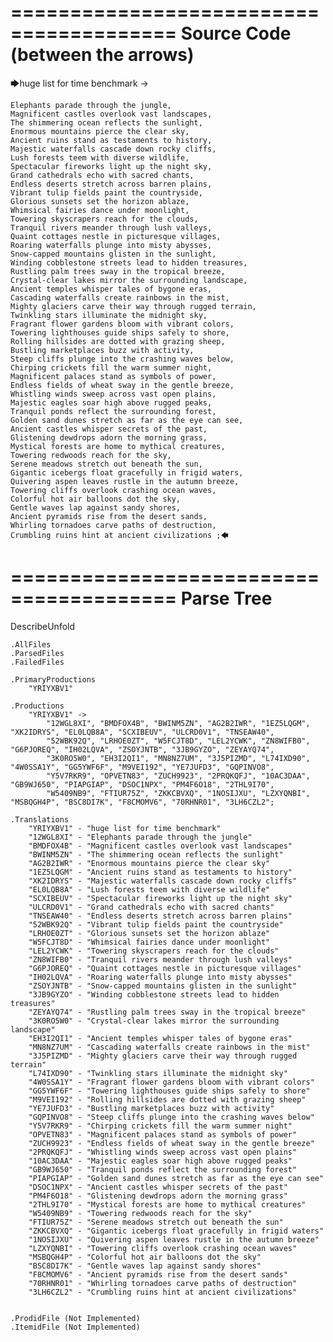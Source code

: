 ========================================
Source Code (between the arrows)
========================================

🡆huge list for time benchmark ->

	Elephants parade through the jungle,
	Magnificent castles overlook vast landscapes,
	The shimmering ocean reflects the sunlight,
	Enormous mountains pierce the clear sky,
	Ancient ruins stand as testaments to history,
	Majestic waterfalls cascade down rocky cliffs,
	Lush forests teem with diverse wildlife,
	Spectacular fireworks light up the night sky,
	Grand cathedrals echo with sacred chants,
	Endless deserts stretch across barren plains,
	Vibrant tulip fields paint the countryside,
	Glorious sunsets set the horizon ablaze,
	Whimsical fairies dance under moonlight,
	Towering skyscrapers reach for the clouds,
	Tranquil rivers meander through lush valleys,
	Quaint cottages nestle in picturesque villages,
	Roaring waterfalls plunge into misty abysses,
	Snow-capped mountains glisten in the sunlight,
	Winding cobblestone streets lead to hidden treasures,
	Rustling palm trees sway in the tropical breeze,
	Crystal-clear lakes mirror the surrounding landscape,
	Ancient temples whisper tales of bygone eras,
	Cascading waterfalls create rainbows in the mist,
	Mighty glaciers carve their way through rugged terrain,
	Twinkling stars illuminate the midnight sky,
	Fragrant flower gardens bloom with vibrant colors,
	Towering lighthouses guide ships safely to shore,
	Rolling hillsides are dotted with grazing sheep,
	Bustling marketplaces buzz with activity,
	Steep cliffs plunge into the crashing waves below,
	Chirping crickets fill the warm summer night,
	Magnificent palaces stand as symbols of power,
	Endless fields of wheat sway in the gentle breeze,
	Whistling winds sweep across vast open plains,
	Majestic eagles soar high above rugged peaks,
	Tranquil ponds reflect the surrounding forest,
	Golden sand dunes stretch as far as the eye can see,
	Ancient castles whisper secrets of the past,
	Glistening dewdrops adorn the morning grass,
	Mystical forests are home to mythical creatures,
	Towering redwoods reach for the sky,
	Serene meadows stretch out beneath the sun,
	Gigantic icebergs float gracefully in frigid waters,
	Quivering aspen leaves rustle in the autumn breeze,
	Towering cliffs overlook crashing ocean waves,
	Colorful hot air balloons dot the sky,
	Gentle waves lap against sandy shores,
	Ancient pyramids rise from the desert sands,
	Whirling tornadoes carve paths of destruction,
	Crumbling ruins hint at ancient civilizations ;🡄

========================================
Parse Tree
========================================
DescribeUnfold

    .AllFiles
    .ParsedFiles
    .FailedFiles

    .PrimaryProductions
        "YRIYXBV1" 

    .Productions
        "YRIYXBV1" -> 
            "12WGL8XI", "BMDFOX4B", "BWINM5ZN", "AG2B2IWR", "1EZ5LQGM", "XK2IDRYS", "EL0LQB8A", "SCXIBEUV", "ULCRD0V1", "TNSEAW40", 
            "52WBK92Q", "LRHOE0ZT", "W5FCJT8D", "LEL2YCWK", "ZN8WIFB0", "G6PJOREQ", "IH02LQVA", "ZSOYJNTB", "3JB9GYZO", "ZEYAYQ74", 
            "3K0RO5W0", "EH3I2QI1", "MN8NZ7UM", "3J5PIZMD", "L74IXD90", "4W0SSA1Y", "GG5YWF6F", "M9VEI192", "YE7JUFD3", "GQPINVO8", 
            "Y5V7RKR9", "OPVETN83", "ZUCH9923", "2PRQKQFJ", "10AC3DAA", "GB9WJ650", "PIAPGIAP", "DSOC1NPX", "PM4F6O18", "2THL9I70", 
            "W5409NB9", "FTIUR75Z", "ZKKCBVXQ", "1NOSIJXU", "LZXYQNBI", "MSBQGH4P", "BSC8DI7K", "F8CMOMV6", "70RHNR01", "3LH6CZL2";

    .Translations
        "YRIYXBV1" - "huge list for time benchmark"
        "12WGL8XI" - "Elephants parade through the jungle"
        "BMDFOX4B" - "Magnificent castles overlook vast landscapes"
        "BWINM5ZN" - "The shimmering ocean reflects the sunlight"
        "AG2B2IWR" - "Enormous mountains pierce the clear sky"
        "1EZ5LQGM" - "Ancient ruins stand as testaments to history"
        "XK2IDRYS" - "Majestic waterfalls cascade down rocky cliffs"
        "EL0LQB8A" - "Lush forests teem with diverse wildlife"
        "SCXIBEUV" - "Spectacular fireworks light up the night sky"
        "ULCRD0V1" - "Grand cathedrals echo with sacred chants"
        "TNSEAW40" - "Endless deserts stretch across barren plains"
        "52WBK92Q" - "Vibrant tulip fields paint the countryside"
        "LRHOE0ZT" - "Glorious sunsets set the horizon ablaze"
        "W5FCJT8D" - "Whimsical fairies dance under moonlight"
        "LEL2YCWK" - "Towering skyscrapers reach for the clouds"
        "ZN8WIFB0" - "Tranquil rivers meander through lush valleys"
        "G6PJOREQ" - "Quaint cottages nestle in picturesque villages"
        "IH02LQVA" - "Roaring waterfalls plunge into misty abysses"
        "ZSOYJNTB" - "Snow-capped mountains glisten in the sunlight"
        "3JB9GYZO" - "Winding cobblestone streets lead to hidden treasures"
        "ZEYAYQ74" - "Rustling palm trees sway in the tropical breeze"
        "3K0RO5W0" - "Crystal-clear lakes mirror the surrounding landscape"
        "EH3I2QI1" - "Ancient temples whisper tales of bygone eras"
        "MN8NZ7UM" - "Cascading waterfalls create rainbows in the mist"
        "3J5PIZMD" - "Mighty glaciers carve their way through rugged terrain"
        "L74IXD90" - "Twinkling stars illuminate the midnight sky"
        "4W0SSA1Y" - "Fragrant flower gardens bloom with vibrant colors"
        "GG5YWF6F" - "Towering lighthouses guide ships safely to shore"
        "M9VEI192" - "Rolling hillsides are dotted with grazing sheep"
        "YE7JUFD3" - "Bustling marketplaces buzz with activity"
        "GQPINVO8" - "Steep cliffs plunge into the crashing waves below"
        "Y5V7RKR9" - "Chirping crickets fill the warm summer night"
        "OPVETN83" - "Magnificent palaces stand as symbols of power"
        "ZUCH9923" - "Endless fields of wheat sway in the gentle breeze"
        "2PRQKQFJ" - "Whistling winds sweep across vast open plains"
        "10AC3DAA" - "Majestic eagles soar high above rugged peaks"
        "GB9WJ650" - "Tranquil ponds reflect the surrounding forest"
        "PIAPGIAP" - "Golden sand dunes stretch as far as the eye can see"
        "DSOC1NPX" - "Ancient castles whisper secrets of the past"
        "PM4F6O18" - "Glistening dewdrops adorn the morning grass"
        "2THL9I70" - "Mystical forests are home to mythical creatures"
        "W5409NB9" - "Towering redwoods reach for the sky"
        "FTIUR75Z" - "Serene meadows stretch out beneath the sun"
        "ZKKCBVXQ" - "Gigantic icebergs float gracefully in frigid waters"
        "1NOSIJXU" - "Quivering aspen leaves rustle in the autumn breeze"
        "LZXYQNBI" - "Towering cliffs overlook crashing ocean waves"
        "MSBQGH4P" - "Colorful hot air balloons dot the sky"
        "BSC8DI7K" - "Gentle waves lap against sandy shores"
        "F8CMOMV6" - "Ancient pyramids rise from the desert sands"
        "70RHNR01" - "Whirling tornadoes carve paths of destruction"
        "3LH6CZL2" - "Crumbling ruins hint at ancient civilizations"


    .ProdidFile (Not Implemented)
    .ItemidFile (Not Implemented)
